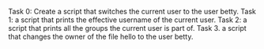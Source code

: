 Task 0: Create a script that switches the current user to the user betty.
Task 1: a script that prints the effective username of the current user.
Task 2: a script that prints all the groups the current user is part of.
Task 3. a script that changes the owner of the file hello to the user betty.
